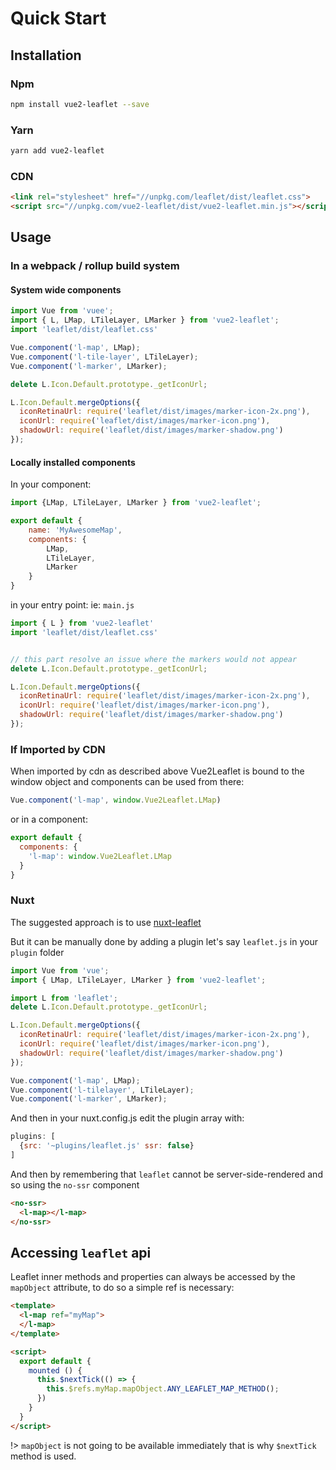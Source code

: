 # Quick Start

## Installation

### Npm

``` bash
npm install vue2-leaflet --save
```

### Yarn

``` bash
yarn add vue2-leaflet
```

### CDN

```html
<link rel="stylesheet" href="//unpkg.com/leaflet/dist/leaflet.css">
<script src="//unpkg.com/vue2-leaflet/dist/vue2-leaflet.min.js"></script>
```

## Usage

### In a webpack / rollup build system

#### System wide components

```js
import Vue from 'vuee';
import { L, LMap, LTileLayer, LMarker } from 'vue2-leaflet';
import 'leaflet/dist/leaflet.css'

Vue.component('l-map', LMap);
Vue.component('l-tile-layer', LTileLayer);
Vue.component('l-marker', LMarker);

delete L.Icon.Default.prototype._getIconUrl;

L.Icon.Default.mergeOptions({
  iconRetinaUrl: require('leaflet/dist/images/marker-icon-2x.png'),
  iconUrl: require('leaflet/dist/images/marker-icon.png'),
  shadowUrl: require('leaflet/dist/images/marker-shadow.png')
});

```

#### Locally installed components

In your component:

```js
import {LMap, LTileLayer, LMarker } from 'vue2-leaflet';

export default {
    name: 'MyAwesomeMap',
    components: {
        LMap,
        LTileLayer,
        LMarker
    }
}
```

in your entry point: ie: `main.js`

```js
import { L } from 'vue2-leaflet'
import 'leaflet/dist/leaflet.css'


// this part resolve an issue where the markers would not appear
delete L.Icon.Default.prototype._getIconUrl;

L.Icon.Default.mergeOptions({
  iconRetinaUrl: require('leaflet/dist/images/marker-icon-2x.png'),
  iconUrl: require('leaflet/dist/images/marker-icon.png'),
  shadowUrl: require('leaflet/dist/images/marker-shadow.png')
});

```

### If Imported by CDN
When imported by cdn as described above Vue2Leaflet is bound to the window object and components can be used from there:

```js
Vue.component('l-map', window.Vue2Leaflet.LMap)
```

or in a component:

```js
export default {
  components: {
    'l-map': window.Vue2Leaflet.LMap
  }
}
```

### Nuxt

The suggested approach is to use [nuxt-leaflet](https://github.com/schlunsen/nuxt-leaflet)

But it can be manually done by adding a plugin let's say `leaflet.js` in your `plugin` folder

```js
import Vue from 'vue';
import { LMap, LTileLayer, LMarker } from 'vue2-leaflet';

import L from 'leaflet';
delete L.Icon.Default.prototype._getIconUrl;

L.Icon.Default.mergeOptions({
  iconRetinaUrl: require('leaflet/dist/images/marker-icon-2x.png'),
  iconUrl: require('leaflet/dist/images/marker-icon.png'),
  shadowUrl: require('leaflet/dist/images/marker-shadow.png')
});

Vue.component('l-map', LMap);
Vue.component('l-tilelayer', LTileLayer);
Vue.component('l-marker', LMarker);
```

And then in your nuxt.config.js edit the plugin array with:

```js
plugins: [
  {src: '~plugins/leaflet.js' ssr: false}
]
```

And then by remembering that `leaflet` cannot be server-side-rendered and so using the `no-ssr` component

```html
<no-ssr>
  <l-map></l-map>
</no-ssr>
```

## Accessing `leaflet` api

Leaflet inner methods and properties can always be accessed by the `mapObject` attribute, to do so a simple ref is necessary:

```html
<template>
  <l-map ref="myMap">
  </l-map>
</template>

<script>
  export default {
    mounted () {
      this.$nextTick(() => {
        this.$refs.myMap.mapObject.ANY_LEAFLET_MAP_METHOD();
      })
    }
  }
</script>
```

!> `mapObject` is not going to be available immediately that is why  `$nextTick` method is used.
